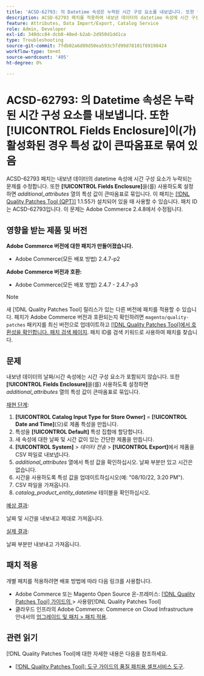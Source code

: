 ```yaml
---
title: 'ACSD-62793: 의 Datetime 속성은 누락된 시간 구성 요소를 내보냅니다. 또한 **[!UICONTROL Fields Enclosure]**이 활성화된 경우 큰따옴표로 묶인 특성 값이'
description: ACSD-62793 패치를 적용하여 내보낸 데이터의 datetime 속성에 시간 구성 요소가 누락되는 Adobe Commerce 문제를 수정합니다. 또한 **[!UICONTROL Fields Enclosure]**이 활성화되어 있으면 *additional_attributes* 열의 특성 값은 큰따옴표로 묶입니다.
feature: Attributes, Data Import/Export, Catalog Service
role: Admin, Developer
exl-id: 340dcc84-dcb8-40ed-b2ab-2d950d1dd1ca
type: Troubleshooting
source-git-commit: 7fdb02a6d89d50ea593c5fd99d78101f89198424
workflow-type: tm+mt
source-wordcount: '405'
ht-degree: 0%

---
```


# ACSD-62793: 의 Datetime 속성은 누락된 시간 구성 요소를 내보냅니다. 또한 **[!UICONTROL Fields Enclosure]**&#x200B;이(가) 활성화된 경우 특성 값이 큰따옴표로 묶여 있음

ACSD-62793 패치는 내보낸 데이터의 datetime 속성에 시간 구성 요소가 누락되는 문제를 수정합니다. 또한 **[!UICONTROL Fields Enclosure]**&#x200B;을(를) 사용하도록 설정하면 *additional_attributes* 열의 특성 값이 큰따옴표로 묶입니다. 이 패치는 [[!DNL Quality Patches Tool (QPT)]](/help/tools/quality-patches-tool/quality-patches-tool-to-self-serve-quality-patches.md) 1.1.55가 설치되어 있을 때 사용할 수 있습니다. 패치 ID는 ACSD-62793입니다. 이 문제는 Adobe Commerce 2.4.8에서 수정됩니다.

## 영향을 받는 제품 및 버전

**Adobe Commerce 버전에 대한 패치가 만들어졌습니다.**

* Adobe Commerce(모든 배포 방법) 2.4.7-p2

**Adobe Commerce 버전과 호환:**

* Adobe Commerce(모든 배포 방법) 2.4.7 - 2.4.7-p3

>[!NOTE]
>
>새 [!DNL Quality Patches Tool] 릴리스가 있는 다른 버전에 패치를 적용할 수 있습니다. 패치가 Adobe Commerce 버전과 호환되는지 확인하려면 `magento/quality-patches` 패키지를 최신 버전으로 업데이트하고 [[!DNL Quality Patches Tool]에서 호환성을 확인합니다. 패치 검색 페이지](https://experienceleague.adobe.com/tools/commerce-quality-patches/index.html?lang=ko). 패치 ID를 검색 키워드로 사용하여 패치를 찾습니다.

## 문제

내보낸 데이터의 날짜/시간 속성에는 시간 구성 요소가 포함되지 않습니다. 또한 **[!UICONTROL Fields Enclosure]**&#x200B;을(를) 사용하도록 설정하면 *additional_attributes* 열의 특성 값이 큰따옴표로 묶입니다.

<u>재현 단계</u>:

1. **[!UICONTROL Catalog Input Type for Store Owner]** = **[!UICONTROL Date and Time]**(으)로 제품 특성을 만듭니다.
1. 특성을 **[!UICONTROL Default]** 특성 집합에 할당합니다.
1. 새 속성에 대한 날짜 및 시간 값이 있는 간단한 제품을 만듭니다.
1. **[!UICONTROL System]** > *데이터 전송* > **[!UICONTROL Export]**&#x200B;에서 제품을 CSV 파일로 내보냅니다.
1. *additional_attributes* 열에서 특성 값을 확인하십시오. 날짜 부분만 있고 시간은 없습니다.
1. 시간을 사용하도록 특성 값을 업데이트하십시오(예: &quot;08/10/22, 3:20 PM&quot;).
1. CSV 파일을 가져옵니다.
1. *catalog_product_entity_datetime* 테이블을 확인하십시오.

<u>예상 결과</u>:

날짜 및 시간을 내보내고 제대로 가져옵니다.

<u>실제 결과</u>:

날짜 부분만 내보내고 가져옵니다.

## 패치 적용

개별 패치를 적용하려면 배포 방법에 따라 다음 링크를 사용합니다.

* Adobe Commerce 또는 Magento Open Source 온-프레미스: [[!DNL Quality Patches Tool]  가이드의 &#x200B;](/help/tools/quality-patches-tool/usage.md)> 사용량[!DNL Quality Patches Tool]
* 클라우드 인프라의 Adobe Commerce: Commerce on Cloud Infrastructure 안내서의 [업그레이드 및 패치 > 패치 적용](https://experienceleague.adobe.com/docs/commerce-cloud-service/user-guide/develop/upgrade/apply-patches.html?lang=ko).


## 관련 읽기

[!DNL Quality Patches Tool]에 대한 자세한 내용은 다음을 참조하세요.

* [[!DNL Quality Patches Tool]: 도구 가이드의 품질 패치용 셀프서비스 도구](/help/tools/quality-patches-tool/quality-patches-tool-to-self-serve-quality-patches.md).
